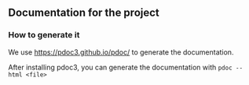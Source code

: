 ## Documentation for the project

### How to generate it
We use https://pdoc3.github.io/pdoc/ to generate the documentation. 

After installing pdoc3, you can generate the documentation with `pdoc --html <file>`